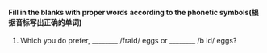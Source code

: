 #### Fill in the blanks with proper words according to the phonetic symbols(根据音标写出正确的单词)
1. Which you do prefer, ________ /fraid/ eggs or ________ /b  ld/ eggs?


